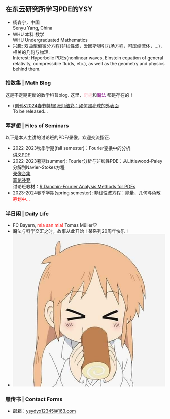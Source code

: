 ## 在东云研究所学习PDE的YSY

- 杨森宇，中国<br/>
  Senyu Yang, China
- WHU 本科 数学<br/>
  WHU Undergraduated Mathematics
- 兴趣: 双曲型偏微分方程(非线性波，爱因斯坦引力场方程，可压缩流体，...)，相关的几何与物理.<br/>
  Interest: Hyperbolic PDEs(nonlinear waves, Einstein equation of general relativity, compressible fluids, etc.), as well as the geometry and physics behind them.

### 拾数集 | Math Blog

这是不定期更新的数学科普blog. 这里，<font color="Pink">奇迹</font>和<font color="Purple">魔法 </font>都是存在的！

- [(创刊&2024春节特辑)张灯结彩：如何照亮球的外表面]()<br/>
  To be released...

### 萃梦想 | Files of Seminars

以下是本人主讲的讨论班的PDF/录像，欢迎交流指正.

- 2022-2023秋季学期(fall semester)：Fourier变换中的分析<br/>
  [讲义PDF](https://maths.whu.edu.cn/__local/8/3A/29/E666F656D3A1BB0F6CC873EAA90_780F196C_17408F.pdf)<br/>
- 2022-2023暑期(summer): Fourier分析与非线性PDE：从Littlewood-Paley分解到Navier-Stokes方程<br/>
  [录像合集](https://space.bilibili.com/693415657/channel/collectiondetail?sid=1755542)<br/>
  [笔记补充](https://www.bilibili.com/read/cv27084665/)<br/>
  讨论班教材：[R.Danchin-Fourier Analysis Methods for PDEs](https://perso.math.u-pem.fr/danchin.raphael/cours/courschine.pdf)<br/>
- 2023-2024春季学期(spring semester): 非线性波方程：能量，几何与色散<br/>
  <font color="red">筹划中...</font>

### 半日闲 | Daily Life
- FC Bayern, <font color="Red">mia san mia!</font> Tomas Müller♡
- 魔法与科学交汇之时，故事从此开始！某系列20周年快乐！
- ![image](https://github.com/SenyuYangPDELearner/SenyuYangPDELearner.github.io/blob/main/images/hakase.jpg)

### 雁传书 | Contact Forms

- 邮箱：ysydyx12345@163.com
